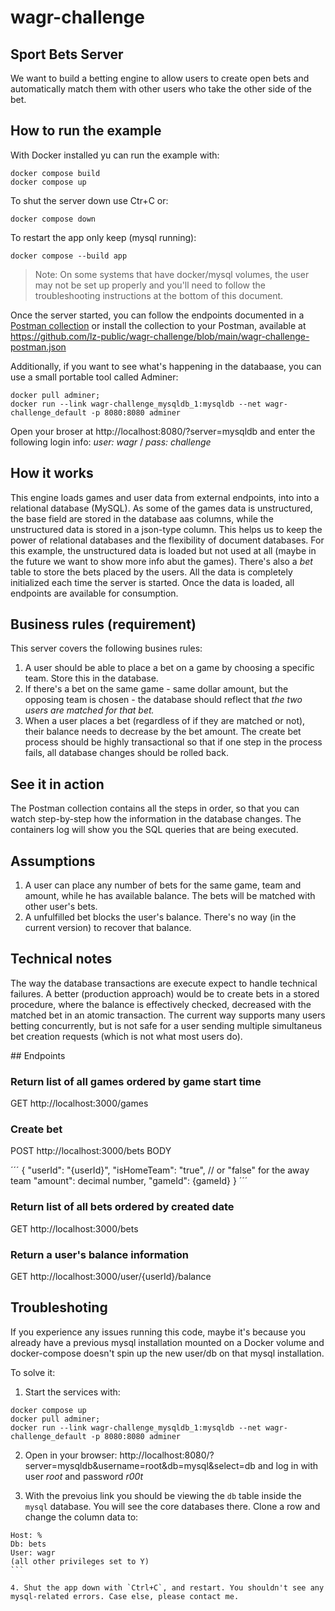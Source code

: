 # wagr-challenge
## Sport Bets Server

We want to build a betting engine to allow users to create open bets and automatically match them with other users who take the other side of the bet.

## How to run the example

With  Docker installed yu can run the example with:

```
docker compose build
docker compose up
```

To shut the server down use Ctr+C or:
```
docker compose down
```

To restart the app only keep (mysql running):
```
docker compose --build app
```

> Note: On some systems that have docker/mysql volumes, the user may not be set up properly and you'll need to follow the troubleshooting instructions at the bottom of this document. 

Once the server started, you can follow the endpoints documented in a [Postman collection](https://documenter.getpostman.com/view/11980407/Tzeah5gV) or install the collection to your Postman, available at https://github.com/lz-public/wagr-challenge/blob/main/wagr-challenge-postman.json

Additionally, if you want to see what's happening in the databaase, you can use a small portable tool called Adminer:

```
docker pull adminer;  
docker run --link wagr-challenge_mysqldb_1:mysqldb --net wagr-challenge_default -p 8080:8080 adminer
```
Open your broser at http://localhost:8080/?server=mysqldb and enter the following login info: *user: wagr* / *pass: challenge*

## How it works
This engine loads games and user data from external endpoints, into into a relational database (MySQL). As some of the games data is unstructured, the base field are stored in the database aas columns, while the unstructured data is stored in a json-type column. This helps us to keep the power of relational databases and the flexibility of document databases. For this example, the unstructured data is loaded but not used at all (maybe in the future we want to show more info abut the games). There's also a *bet* table to store the bets placed by the users. All the data is completely initialized each time the server is started. Once the data is loaded, all endpoints are available for consumption. 

## Business rules (requirement)
This server covers the following busines rules:
1. A user should be able to place a bet on a game by choosing a specific team. Store this in the database.  
2. If there's a bet on the same game - same dollar amount, but the opposing team is chosen - the database should reflect that *the two users are matched for that bet.*  
3. When a user places a bet (regardless of if they are matched or not), their balance needs to decrease by the bet amount. The create bet process should be highly transactional so that if one step in the process fails, all database changes should be rolled back.

## See it in action
The Postman collection contains all the steps in order, so that you can watch step-by-step how the information in the database changes. The containers log will show you the SQL queries that are being executed.

## Assumptions
1. A user can place any number of bets for the same game, team and amount, while he has available balance. The bets will be matched with other user's bets.
2. A unfulfilled bet blocks the user's balance. There's no way (in the current version) to recover that balance.

## Technical notes
The way the database transactions are execute expect to handle technical failures. A better (production approach) would be to
create bets in a stored procedure, where the balance is effectively checked, decreased with the matched bet in an atomic transaction. The current way supports many users betting concurrently, but is not safe for a user sending multiple simultaneus bet creation requests (which is not what most users do).

## Endpoints

### Return list of all games ordered by game start time
GET http://localhost:3000/games

### Create bet
POST http://localhost:3000/bets
BODY

´´´
{
    "userId": "{userId}",
    "isHomeTeam": "true", // or "false" for the away team
    "amount": decimal number,
    "gameId": {gameId}
}
´´´

### Return list of all bets ordered by created date
GET http://localhost:3000/bets

### Return a user's balance information
GET http://localhost:3000/user/{userId}/balance


## Troubleshoting
If you experience any issues running this code, maybe it's because you already have a previous mysql installation mounted on a Docker volume and docker-compose doesn't spin up the new user/db on that mysql installation.

To solve it:
1. Start the services with:
```
docker compose up
docker pull adminer;  
docker run --link wagr-challenge_mysqldb_1:mysqldb --net wagr-challenge_default -p 8080:8080 adminer
```
2. Open in your browser: http://localhost:8080/?server=mysqldb&username=root&db=mysql&select=db and log in with user *root* and password *r00t*

3. With the prevoius link you should be viewing the `db` table inside the `mysql` database. You will see the core databases there. Clone a row and change the column data to:

````
Host: %
Db: bets
User: wagr
(all other privileges set to Y)
```

4. Shut the app down with `Ctrl+C`, and restart. You shouldn't see any mysql-related errors. Case else, please contact me.



